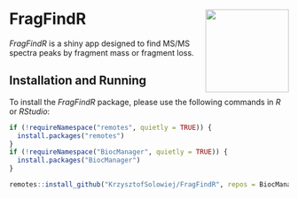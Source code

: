 # FragFindR <img src='inst/www/logo.png' align="right" height="150"/>

*FragFindR* is a shiny app designed to find MS/MS spectra peaks by fragment mass or fragment loss.

## Installation and Running

To install the *FragFindR* package, please use the following commands in *R* or *RStudio*:
```r
if (!requireNamespace("remotes", quietly = TRUE)) {
  install.packages("remotes")
}
if (!requireNamespace("BiocManager", quietly = TRUE)) {
  install.packages("BiocManager")
}

remotes::install_github("KrzysztofSolowiej/FragFindR", repos = BiocManager::repositories())
```
